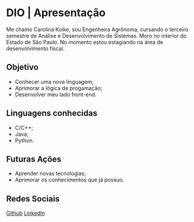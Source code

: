 # DIO | Apresentação

Me chamo Carolina Koike, sou Engenheira Agrônoma, cursando o terceiro semestre de 
Análise e Desenvolvimento de Sistemas. Moro no interior do Estado de São Paulo.
No momento estou estagiando na área de desenvolvimento fiscal.

## Objetivo
- Conhecer uma nova linguagem;
- Aprimorar a lógica de progamação;
- Desenvolver meu lado front-end.

## Linguagens conhecidas
- C/C++;
- Java;
- Python.

## Futuras Ações
- Aprender novas tecnologias;
- Aprimorar os conhecimentos que já possuo.

## Redes Sociais
[Github](https://github.com/carolinakoike)
[LinkedIn](https://www.linkedin.com/in/carolina-koike/)